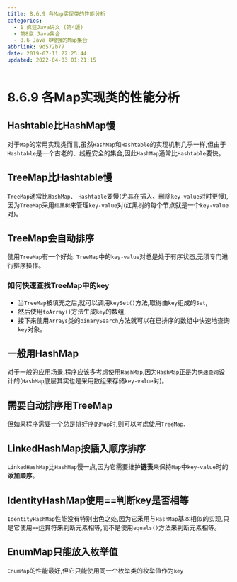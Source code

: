 ```yaml
---
title: 8.6.9 各Map实现类的性能分析
categories: 
  - 1 疯狂Java讲义 (第4版)
  - 第8章 Java集合
  - 8.6 Java 8增强的Map集合
abbrlink: 9d572b77
date: 2019-07-11 22:25:44
updated: 2022-04-03 01:21:15
---
```

# 8.6.9 各Map实现类的性能分析
## Hashtable比HashMap慢
对于`Map`的常用实现类而言,虽然`HashMap`和`Hashtable`的实现机制几乎一样,但由于`Hashtable`是一个古老的、线程安全的集合,因此`HashMap`通常比`Hashtable`要快。
## TreeMap比Hashtable慢
`TreeMap`通常比`HashMap`、 `Hashtable`要慢(尤其在插入、删除`key-value`对时更慢),因为`TreeMap`采用`红黑树`来管理`key-value`对(红黑树的每个节点就是一个`key-value`对)。
## TreeMap会自动排序
使用`TreeMap`有一个好处: `TreeMap`中的`key-value`对总是处于有序状态,无须专门进行排序操作。
### 如何快速查找TreeMap中的key
- 当`TreeMap`被填充之后,就可以调用`keySet()`方法,取得由`key`组成的`Set`,
- 然后使用`toArray()`方法生成`key`的数组,
- 接下来使用`Arrays`类的`binarySearch`方法就可以在已排序的数组中快速地查询`key`对象。

## 一般用HashMap
对于一般的应用场景,程序应该多考虑使用`HashMap`,因为`HashMap`正是为`快速查询`设计的(`HashMap`底层其实也是采用数组来存储`key-value`对)。
## 需要自动排序用TreeMap
但如果程序需要一个总是排好序的`Map`时,则可以考虑使用`TreeMap`.
## LinkedHashMap按插入顺序排序
`LinkedHashMap`比`HashMap`慢一点,因为它需要维护**链表**来保持`Map`中`key-value`时的**添加顺序**。
## IdentityHashMap使用==判断key是否相等
`IdentityHashMap`性能没有特别出色之处,因为它釆用与`HashMap`基本相似的实现,只是它使用`==`运算符来判断元素相等,而不是使用`equals()`方法来判断元素相等。
## EnumMap只能放入枚举值
`EnumMap`的性能最好,但它只能使用同一个枚举类的枚举值作为`key`
